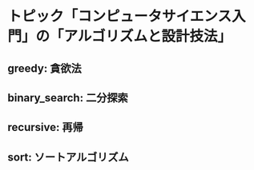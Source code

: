 # トピック「コンピュータサイエンス入門」の「アルゴリズムと設計技法」
## greedy: 貪欲法
## binary_search: 二分探索
## recursive: 再帰
## sort: ソートアルゴリズム